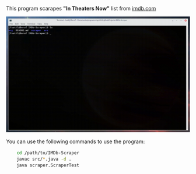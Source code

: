 This program scarapes **"In Theaters Now"** list from [imdb.com](https://www.imdb.com/)

<p align="center">
	<img src="usageExample.gif">
</p>

You can use the following commands to use the program:

```Bash
	cd /path/to/IMDb-Scraper
	javac src/*.java -d .
	java scraper.ScraperTest
```